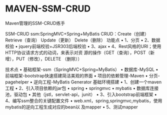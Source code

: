 # MAVEN-SSM-CRUD
Maven管理的SSM-CRUD练手

SSM-CRUD ssm:SpringMVC+Spring+MyBatis CRUD：Create（创建） Retrieve（查询） Update（更新） Delete（删除）
功能点
• 1、分页 • 2、数据校验 • jquery前端校验+JSR303后端校验 • 3、ajax • 4、Rest风格的URI；使用HTTP协议请求方式的动词，来表示对资 源的操作（GET（查询），POST（新增），PUT（修改），DELETE （删除））

技术点
• 基础框架-ssm（SpringMVC+Spring+MyBatis） • 数据库-MySQL • 前端框架-bootstrap快速搭建简洁美观的界面 • 项目的依赖管理-Maven • 分页-pagehelper • 逆向工程-MyBatis Generator
基础环境搭建
• 1、创建一个maven工程 • 2、引入项目依赖的jar包 • spring • springmvc • mybatis • 数据库连接池，驱动包 • 其他（jstl，servlet-api，junit） • 3、引入bootstrap前端框架 • 4、编写ssm整合的关键配置文件 • web.xml，spring,springmvc,mybatis，使用mybatis的逆向工程生成对应的bean以 及mapper • 5、测试mapper
